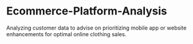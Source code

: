 # Ecommerce-Platform-Analysis
Analyzing customer data to advise on prioritizing mobile app or website enhancements for optimal online clothing sales.
